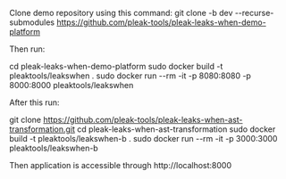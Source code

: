 Clone demo repository using this command:
git clone -b dev --recurse-submodules https://github.com/pleak-tools/pleak-leaks-when-demo-platform

Then run:

cd pleak-leaks-when-demo-platform
sudo docker build -t pleaktools/leakswhen .
sudo docker run --rm -it -p 8080:8080 -p 8000:8000  pleaktools/leakswhen


After this run:

git clone https://github.com/pleak-tools/pleak-leaks-when-ast-transformation.git
cd pleak-leaks-when-ast-transformation
sudo docker build -t pleaktools/leakswhen-b .
sudo docker run --rm -it -p 3000:3000 pleaktools/leakswhen-b

Then application is accessible through
http://localhost:8000
